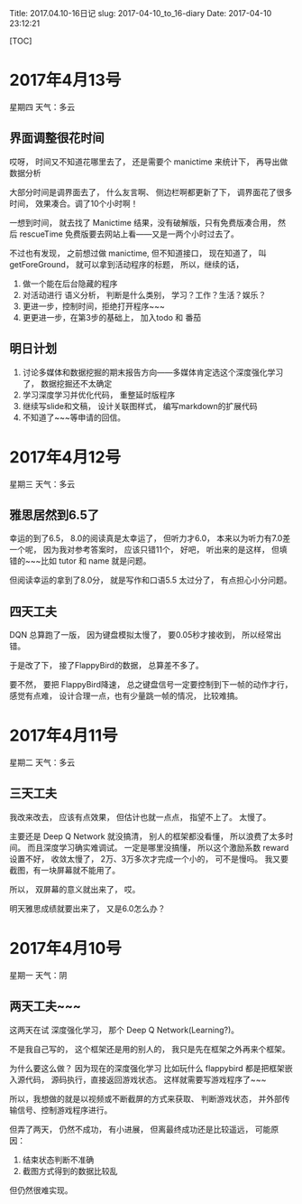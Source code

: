 Title: 2017.04.10-16日记
slug: 2017-04-10_to_16-diary
Date: 2017-04-10 23:12:21   

[TOC]

# 2017年4月13号

星期四 天气：多云

## 界面调整很花时间

哎呀， 时间又不知道花哪里去了， 还是需要个 manictime 来统计下， 再导出做数据分析

大部分时间是调界面去了， 什么友言啊、 侧边栏啊都更新了下， 调界面花了很多时间， 效果凑合。调了10个小时啊！

一想到时间， 就去找了 Manictime 结果，没有破解版，只有免费版凑合用， 然后 rescueTime 免费版要去网站上看——又是一两个小时过去了。

不过也有发现， 之前想过做 manictime, 但不知道接口， 现在知道了， 叫 getForeGround， 就可以拿到活动程序的标题， 所以，继续的话，

1. 做一个能在后台隐藏的程序
2. 对活动进行 语义分析， 判断是什么类别， 学习？工作？生活？娱乐？
3. 更进一步，控制时间，拒绝打开程序~~~
4. 更更进一步，在第3步的基础上， 加入todo 和 番茄

## 明日计划

1. 讨论多媒体和数据挖掘的期末报告方向——多媒体肯定选这个深度强化学习了， 数据挖掘还不太确定
2. 学习深度学习并优化代码， 重整延时版程序
3. 继续写slide和文稿， 设计关联图样式， 编写markdown的扩展代码
4. 不知道了~~~等申请的回信。

# 2017年4月12号

星期三 天气：多云

## 雅思居然到6.5了

幸运的到了6.5， 8.0的阅读真是太幸运了， 但听力才6.0， 本来以为听力有7.0差一个呢， 因为我对参考答案时， 应该只错11个， 好吧， 听出来的是这样， 但填错的~~~比如 tutor 和 name 就是问题。

但阅读幸运的拿到了8.0分， 就是写作和口语5.5 太过分了， 有点担心小分问题。

## 四天工夫

DQN 总算跑了一版， 因为键盘模拟太慢了， 要0.05秒才接收到， 所以经常出错。

于是改了下， 接了FlappyBird的数据， 总算差不多了。

要不然， 要把 FlappyBird降速， 总之键盘信号一定要控制到下一帧的动作才行， 感觉有点难， 设计合理一点，也有少量跳一帧的情况， 比较难搞。

# 2017年4月11号

星期二 天气：多云

## 三天工夫

我改来改去， 应该有点效果， 但估计也就一点点， 指望不上了。 太慢了。

主要还是 Deep Q Network 就没搞清， 别人的框架都没看懂， 所以浪费了太多时间。 而且深度学习确实难调试。 一定是哪里没搞懂， 所以这个激励系数 reward设置不好， 收敛太慢了， 2万、3万多次才完成一个小的， 可不是慢吗。 我又要截图，有一块屏幕就不能用了。

所以， 双屏幕的意义就出来了， 哎。

明天雅思成绩就要出来了， 又是6.0怎么办？

# 2017年4月10号

星期一 天气：阴

## 两天工夫~~~

这两天在试 深度强化学习， 那个 Deep Q Network(Learning?)。

不是我自己写的， 这个框架还是用的别人的， 我只是先在框架之外再来个框架。 

为什么要这么做？ 因为现在的深度强化学习 比如玩什么 flappybird 都是把框架嵌入源代码， 源码执行，直接返回游戏状态。 这样就需要写游戏程序了~~~

所以，我想做的就是以视频或不断截屏的方式来获取、 判断游戏状态， 并外部传输信号、控制游戏程序进行。

但弄了两天， 仍然不成功， 有小进展， 但离最终成功还是比较遥远， 可能原因：

1. 结束状态判断不准确
2. 截图方式得到的数据比较乱

但仍然很难实现。